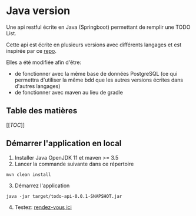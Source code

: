 # Java version

Une api restful écrite en Java (Springboot) permettant de remplir une TODO List.

Cette api est écrite en plusieurs versions avec différents langages et est inspirée par ce [repo](https://github.com/paulodhiambo/flaskcrudapi).

Elles a été modifiée afin d'être:
* de fonctionner avec la même base de données PostgreSQL (ce qui permettra d'utiliser la même bdd que les autres versions écrites dans d'autres langages)
* de fonctionner avec maven au lieu de gradle

## Table des matières

[[_TOC_]]
## Démarrer l'application en local

1. Installer Java OpenJDK 11 et maven >= 3.5
2. Lancer la commande suivante dans ce répertoire

```shell
mvn clean install
```

3. Démarrez l'application

```shell
java -jar target/todo-api-0.0.1-SNAPSHOT.jar
```

4. Testez: [rendez-vous ici](../README.md)
